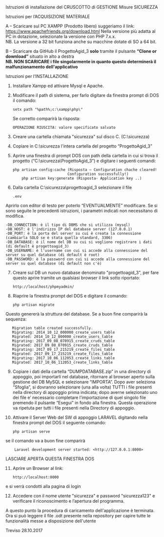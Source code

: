 Istruzioni di installazione del CRUSCOTTO di GESTIONE Misure SICUREZZA

Istruzioni per l’ACQUISIZIONE MATERIALE

A – Scaricare sul PC XAMPP (Prodotto libero) suggeriamo il link: https://www.apachefriends.org/download.html
Nella versione più adatta al PC in dotazione, selezionate la versione con PHP 7.x.x.<br>
NB. La versione a 32 bit funziona anche su macchine dotate di SO a 64 bit.

B – Scaricare da GitHub il ProgettoAgid_3 <b>solo</b> tramite il pulsante <b>“Clone or download”</b> situato in alto a destra<br>
<b>NB. NON SCARICARE i file singolarmente in quanto questo determinerà il malfunzionamento dell'applicativo</b>

Istruzioni per l’INSTALLAZIONE

1. Installare Xampp ed attivare Mysql e Apache.

2. Modificare il path di sistema, per farlo digitare da finestra prompt di DOS il comando:

	   setx path "%path%;c:\xampp\php\"

   Se corretto comparirà la risposta:

	   OPERAZIONE RIUSCITA: valore specificato salvato

3. Creare una cartella chiamata "sicurezza" sul disco C. (C:\sicurezza)

4. Copiare in C:\sicurezza l'intera cartella del progetto “ProgettoAgid_3”

5. Aprire una finestra di prompt DOS con path della cartella in cui si trova il progetto (“C:\sicurezza\ProgettoAgid_3”) e digitare i seguenti comandi:

	   php artisan config:cache (Risposta – Configuration chache cleared!
	 			                Configuration successfully!)
           php artisan key:generate (Risposta- Application key ..)

6. Dalla cartella C:\sicurezza\progettoagid_3 selezionare il file

	   .env

Aprirlo con editor di testo per poterlo “EVENTUALMENTE” modificare. Se si sono seguite le precedenti istruzioni, i parametri indicati non necessitano di modifica.

	-DB_CONNECTION: è il tipo di DBMS che si utilizza (mysql)
	-DB_HOST: è l'indirizzo IP del database server (127.0.0.1)
	-DB_PORT: è la porta del server su cui è creata la connessione (cambiarla SOLO se è stata quella standard, 3306)
	-DB_DATABASE: è il nome del DB su cui si vogliono registrare i dati (di default è progettoagid_3)
	-DB_USERNAME: è l'username con cui si accede alla connessione del server su quel database (di default è root)
	-DB_PASSWORD: è la password con cui si accede alla connessione del server su quel database (di default non c'è)

7. Creare sul DB un nuovo database denominato "progettoagid_3", per fare questo aprire tramite un qualsiasi browser il link sotto riportato:

	   http://localhost/phpmyadmin/
	
8. Riaprire la finestra prompt del DOS e digitare il comando:

	   php artisan migrate

Questo genererà la struttura del database. Se a buon fine comparirà la sequenza:
				
	   Migration table created successfully.
  	   Migrating: 2014_10_12_000000_create_users_table
  	   Migrated: 2014_10_12_000000_create_users_table
  	   Migrating: 2017_09_08_070915_create_cruds_table
  	   Migrated: 2017_09_08_070915_create_cruds_table
	   Migrating: 2017_09_17_215219_create_files_table
	   Migrated: 2017_09_17_215219_create_files_table
 	   Migrating: 2017_10_06_112053_create_links_table
 	   Migrated: 2017_10_06_112053_create_links_table

9. Copiare i dati della cartella “DUMPDATABASE.zip” in una directory di appoggio, poi importarli nel database, ritornare al browser aperto sulla gestione del DB MySQL e selezionare “IMPORTA”. Dopo aver seleziona “Sfoglia”, si dovranno selezionare (una alla volta) TUTTI i file presenti nella directory di appoggio prima indicata; dopo averne selezionato uno dei file e’ necessario completare l’importazione di quel singolo file premendo il pulsante “Esegui” in fondo alla finestra.
Questa operazione va ripetuta per tutti i file presenti nella Directory di appoggio.

10. Attivare il Server Web del SW di appoggio LARAVEL digitando nella finestra prompt del DOS il seguente comando:

		php artisan serve

se il comando va a buon fine comparirà

        Laravel development server started: <http://127.0.0.1:8000>

LASCIARE APERTA QUESTA FINESTRA DOS

11. Aprire un Browser al link:

	    http://localhost:8000

e si verrà condotti alla pagina di login

12. Accedere con il nome utente "sicurezza" e password "sicurezza123" e verificare il riconoscimento e l’apertura del programma.

A questo punto la procedura di caricamento dell'applicazione è terminata. Ora si può leggere il file .odt presente nella repository per capire tutte le funzionalità messe a disposizione dell'utente



Treviso 28.10.2017


